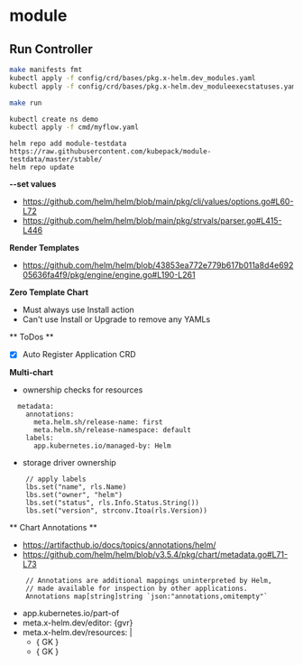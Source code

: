 # module

## Run Controller

```bash
make manifests fmt
kubectl apply -f config/crd/bases/pkg.x-helm.dev_modules.yaml
kubectl apply -f config/crd/bases/pkg.x-helm.dev_moduleexecstatuses.yaml

make run

kubectl create ns demo
kubectl apply -f cmd/myflow.yaml
```

```
helm repo add module-testdata https://raw.githubusercontent.com/kubepack/module-testdata/master/stable/
helm repo update
```

**--set values**

- https://github.com/helm/helm/blob/main/pkg/cli/values/options.go#L60-L72
- https://github.com/helm/helm/blob/main/pkg/strvals/parser.go#L415-L446

**Render Templates**

- https://github.com/helm/helm/blob/43853ea772e779b617b011a8d4e69205636fa4f9/pkg/engine/engine.go#L190-L261

**Zero Template Chart**

- Must always use Install action
- Can't use Install or Upgrade to remove any YAMLs


** ToDos **

- [x] Auto Register Application CRD


**Multi-chart**

- ownership checks for resources

```
  metadata:
    annotations:
      meta.helm.sh/release-name: first
      meta.helm.sh/release-namespace: default
    labels:
      app.kubernetes.io/managed-by: Helm
```

- storage driver ownership

```
	// apply labels
	lbs.set("name", rls.Name)
	lbs.set("owner", "helm")
	lbs.set("status", rls.Info.Status.String())
	lbs.set("version", strconv.Itoa(rls.Version))
```

** Chart Annotations **

- https://artifacthub.io/docs/topics/annotations/helm/
- https://github.com/helm/helm/blob/v3.5.4/pkg/chart/metadata.go#L71-L73

```
	// Annotations are additional mappings uninterpreted by Helm,
	// made available for inspection by other applications.
	Annotations map[string]string `json:"annotations,omitempty"`
```

- app.kubernetes.io/part-of
- meta.x-helm.dev/editor: {gvr}
- meta.x-helm.dev/resources: |
   - { GK }
   - { GK }
